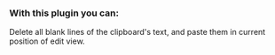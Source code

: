 ### With this plugin you can:

Delete all blank lines of the clipboard's text, and paste them in current position of edit view.
